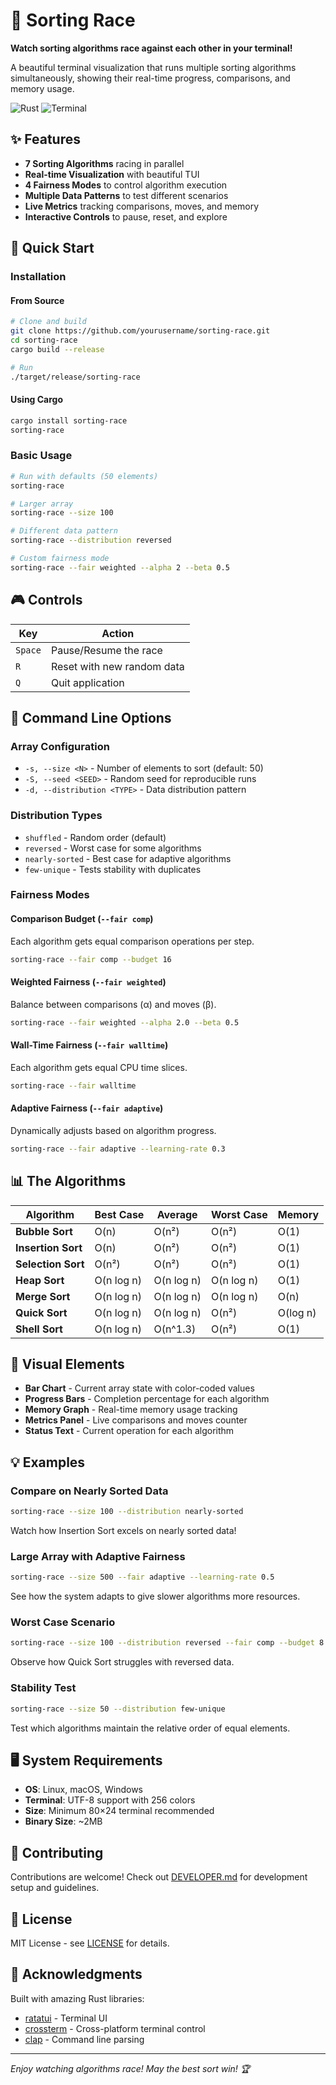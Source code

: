 # 🏁 Sorting Race

**Watch sorting algorithms race against each other in your terminal!**

A beautiful terminal visualization that runs multiple sorting algorithms simultaneously, showing their real-time progress, comparisons, and memory usage.

![Rust](https://img.shields.io/badge/rust-%23000000.svg?style=for-the-badge&logo=rust&logoColor=white)
![Terminal](https://img.shields.io/badge/Terminal-4EAA25?style=for-the-badge&logo=GNU%20Bash&logoColor=white)

## ✨ Features

- **7 Sorting Algorithms** racing in parallel
- **Real-time Visualization** with beautiful TUI
- **4 Fairness Modes** to control algorithm execution
- **Multiple Data Patterns** to test different scenarios
- **Live Metrics** tracking comparisons, moves, and memory
- **Interactive Controls** to pause, reset, and explore

## 🚀 Quick Start

### Installation

#### From Source
```bash
# Clone and build
git clone https://github.com/yourusername/sorting-race.git
cd sorting-race
cargo build --release

# Run
./target/release/sorting-race
```

#### Using Cargo
```bash
cargo install sorting-race
sorting-race
```

### Basic Usage

```bash
# Run with defaults (50 elements)
sorting-race

# Larger array
sorting-race --size 100

# Different data pattern
sorting-race --distribution reversed

# Custom fairness mode
sorting-race --fair weighted --alpha 2 --beta 0.5
```

## 🎮 Controls

| Key | Action |
|-----|--------|
| `Space` | Pause/Resume the race |
| `R` | Reset with new random data |
| `Q` | Quit application |

## 🎯 Command Line Options

### Array Configuration
- `-s, --size <N>` - Number of elements to sort (default: 50)
- `-S, --seed <SEED>` - Random seed for reproducible runs
- `-d, --distribution <TYPE>` - Data distribution pattern

### Distribution Types
- `shuffled` - Random order (default)
- `reversed` - Worst case for some algorithms
- `nearly-sorted` - Best case for adaptive algorithms  
- `few-unique` - Tests stability with duplicates

### Fairness Modes

#### Comparison Budget (`--fair comp`)
Each algorithm gets equal comparison operations per step.
```bash
sorting-race --fair comp --budget 16
```

#### Weighted Fairness (`--fair weighted`)
Balance between comparisons (α) and moves (β).
```bash
sorting-race --fair weighted --alpha 2.0 --beta 0.5
```

#### Wall-Time Fairness (`--fair walltime`)
Each algorithm gets equal CPU time slices.
```bash
sorting-race --fair walltime
```

#### Adaptive Fairness (`--fair adaptive`)
Dynamically adjusts based on algorithm progress.
```bash
sorting-race --fair adaptive --learning-rate 0.3
```

## 📊 The Algorithms

| Algorithm | Best Case | Average | Worst Case | Memory |
|-----------|-----------|---------|------------|---------|
| **Bubble Sort** | O(n) | O(n²) | O(n²) | O(1) |
| **Insertion Sort** | O(n) | O(n²) | O(n²) | O(1) |
| **Selection Sort** | O(n²) | O(n²) | O(n²) | O(1) |
| **Heap Sort** | O(n log n) | O(n log n) | O(n log n) | O(1) |
| **Merge Sort** | O(n log n) | O(n log n) | O(n log n) | O(n) |
| **Quick Sort** | O(n log n) | O(n log n) | O(n²) | O(log n) |
| **Shell Sort** | O(n log n) | O(n^1.3) | O(n²) | O(1) |

## 🎨 Visual Elements

- **Bar Chart** - Current array state with color-coded values
- **Progress Bars** - Completion percentage for each algorithm
- **Memory Graph** - Real-time memory usage tracking
- **Metrics Panel** - Live comparisons and moves counter
- **Status Text** - Current operation for each algorithm

## 💡 Examples

### Compare on Nearly Sorted Data
```bash
sorting-race --size 100 --distribution nearly-sorted
```
Watch how Insertion Sort excels on nearly sorted data!

### Large Array with Adaptive Fairness
```bash
sorting-race --size 500 --fair adaptive --learning-rate 0.5
```
See how the system adapts to give slower algorithms more resources.

### Worst Case Scenario
```bash
sorting-race --size 100 --distribution reversed --fair comp --budget 8
```
Observe how Quick Sort struggles with reversed data.

### Stability Test
```bash
sorting-race --size 50 --distribution few-unique
```
Test which algorithms maintain the relative order of equal elements.

## 🖥️ System Requirements

- **OS**: Linux, macOS, Windows
- **Terminal**: UTF-8 support with 256 colors
- **Size**: Minimum 80×24 terminal recommended
- **Binary Size**: ~2MB

## 🤝 Contributing

Contributions are welcome! Check out [DEVELOPER.md](DEVELOPER.md) for development setup and guidelines.

## 📄 License

MIT License - see [LICENSE](LICENSE) for details.

## 🙏 Acknowledgments

Built with amazing Rust libraries:
- [ratatui](https://github.com/ratatui-org/ratatui) - Terminal UI
- [crossterm](https://github.com/crossterm-rs/crossterm) - Cross-platform terminal control
- [clap](https://github.com/clap-rs/clap) - Command line parsing

---

*Enjoy watching algorithms race! May the best sort win! 🏆*